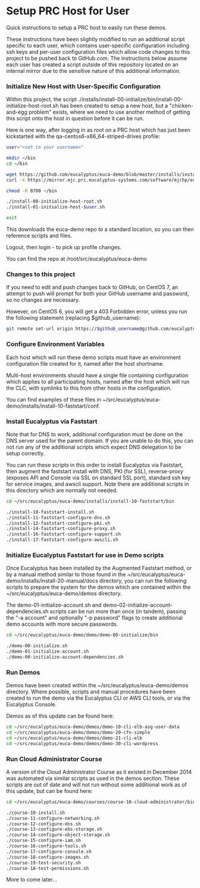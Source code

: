 # Setup PRC Host for User

Quick instructions to setup a PRC host to easily run these demos.

These instructions have been slightly modified to run an additional script specific
to each user, which contains user-specific configuration including ssh keys and
per-user configuration files which allow code changes to this project to be pushed
back to GitHub.com. The instructions below assume each user has created a script
outside of this repository located on an internal mirror due to the sensitive
nature of this additional information.

### Initialize New Host with User-Specific Configuration

Within this project, the script ./installs/install-00-initialize/bin/install-00-initialize-host-root.sh
has been created to setup a new host, but a "chicken-and-egg problem" exists, where
we need to use another method of getting this script onto the host in question 
before it can be run. 

Here is one way, after logging in as root on a PRC host which has just been
kickstarted with the qa-centos6-x86_64-striped-drives profile:

```bash
user="<set to your username>"

mkdir ~/bin
cd ~/bin

wget https://github.com/eucalyptus/euca-demo/blob/master/installs/install-00-initialize/bin/install-00-initialize-host-root.sh
curl -k https://mirror.mjc.prc.eucalyptus-systems.com/software/mjchp/euca-demo/installs/install-00-initialize/bin/install-01-initialize-host-$user.sh > install-00-initialize/bin/install-01-initialize-host-$user.sh

chmod -R 0700 ~/bin

./install-00-initialize-host-root.sh
./install-01-initialize-host-$user.sh

exit
```
    
This downloads the euca-demo repo to a standard location, so you can then reference
scripts and files.

Logout, then login - to pick up profile changes.

You can find the repo at /root/src/eucalyptus/euca-demo

### Changes to this project

If you need to edit and push changes back to GitHub, on CentOS 7, an attempt to push
will prompt for both your GitHub username and password, so no changes are necessary.

However, on CentOS 6, you will get a 403 Forbidden error, unless you run the following
statement (replacing $github_username):

```bash
git remote set-url origin https://$github_username@github.com/eucalyptus/euca-demo.git
```

### Configure Environment Variables

Each host which will run these demo scripts must have an environment configuration
file created for it, named after the host shortname.

Multi-host environments should have a single file containing configuration which
applies to all participating hosts, named after the host which will run the CLC,
with symlinks to this from other hosts in the configuration.

You can find examples of these files in ~/src/eucalyptus/euca-demo/installs/install-10-faststart/conf.

### Install Eucalyptus via Faststart

Note that for DNS to work, additional configuration must be done on the DNS server
used for the parent domain. If you are unable to do this, you can not run any of
the additional scripts which expect DNS delegation to be setup correctly.

You can run these scripts in this order to install Eucalyptus via Faststart, then
augment the faststart install with DNS, PKI (for SSL), reverse-proxy (exposes
API and Console via SSL on standard SSL port), standard ssh key for service images,
and awscli support. Note there are additional scripts in this directory which are
normally not needed.

```bash
cd ~/src/eucalyptus/euca-demo/installs/install-10-faststart/bin

./install-10-faststart-install.sh
./install-11-faststart-configure-dns.sh
./install-12-faststart-configure-pki.sh
./install-14-faststart-configure-proxy.sh
./install-16-faststart-configure-support.sh
./install-17-faststart-configure-awscli.sh
```

### Initialize Eucalyptus Faststart for use in Demo scripts

Once Eucalyptus has been installed by the Augmented Faststart method, or by a manual method
similar to those found in the ~/src/eucalyptus/euca-demo/installs/install-20-manual/docs
directory, you can run the following scripts to prepare the system for the demos which are
contained within the ~/src/eucalyptus/euca-demo/demos directory.

The demo-01-initialize-account.sh and demo-02-initialize-account-dependencies.sh scripts can
be run more than once (in tandem), passing the "-a account" and optionally "-p password"
flags to create additional demo accounts with more secure passwords.

```bash
cd ~/src/eucalyptus/euca-demo/demo/demo-00-initialize/bin

./demo-00-initialize.sh
./demo-01-initialize-account.sh
./demo-00-initialize-account-dependencies.sh
```

### Run Demos

Demos have been created within the ~/src/eucalyptus/euca-demo/demos directory. Where
possible, scripts and manual procedures have been created to run the demo via the Eucalyptus
CLI or AWS CLI tools, or via the Eucalyptus Console.

Demos as of this update can be found here:

```bash
cd ~/src/eucalyptus/euca-demo/demos/demo-10-cli-elb-asg-user-data
cd ~/src/eucalyptus/euca-demo/demos/demo-20-cfn-simple
cd ~/src/eucalyptus/euca-demo/demos/demo-21-cli-elb
cd ~/src/eucalyptus/euca-demo/demos/demo-30-cli-wordpress
```

### Run Cloud Administrator Course

A version of the Cloud Administrator Course as it existed in December 2014 was automated
via similar scripts as used in the demos section. These scripts are out of date and will
not run without some additional work as of this update, but can be found here:

```bash
cd ~/src/eucalyptus/euca-demo/courses/course-10-cloud-administrator/bin

./course-10-install.sh
./course-11-configure-networking.sh
./course-12-configure-dns.sh
./course-13-configure-ebs-storage.sh
./course-14-configure-object-storage.sh
./course-15-configure-iam.sh
./course-16-configure-tools.sh
./course-17-configure-console.sh
./course-18-configure-images.sh
./course-19-test-security.sh
./course-1A-test-permissions.sh
```

More to come later...

